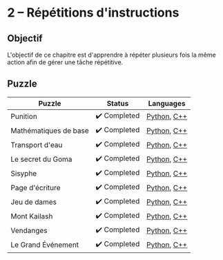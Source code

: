 # 2 – Répétitions d'instructions

## Objectif

L'objectif de ce chapitre est d'apprendre à répéter plusieurs fois la même action afin de gérer une tâche répétitive.

## Puzzle

| Puzzle                | Status                       | Languages                                                                                          |
| --------------------- | ---------------------------- | -------------------------------------------------------------------------------------------------- |
| Punition              | :heavy_check_mark: Completed | [Python](./01%20-%20Punition.py), [C++](./01%20-%20Punition.cpp)                                   |
| Mathématiques de base | :heavy_check_mark: Completed | [Python](./02%20-%20Mathématiques%20de%20base.py), [C++](./02%20-%20Mathématiques%20de%20base.cpp) |
| Transport d'eau       | :heavy_check_mark: Completed | [Python](./03%20-%20Transport%20d'eau.py), [C++](./03%20-%20Transport%20d'eau.cpp)                 |
| Le secret du Goma     | :heavy_check_mark: Completed | [Python](./04%20-%20Le%20secret%20du%20Goma.py), [C++](./04%20-%20Le%20secret%20du%20Goma.cpp)     |
| Sisyphe               | :heavy_check_mark: Completed | [Python](./05%20-%20Sisyphe.py), [C++](./05%20-%20Sisyphe.cpp)                                     |
| Page d'écriture       | :heavy_check_mark: Completed | [Python](./06%20-%20Page%20d'écriture.py), [C++](./06%20-%20Page%20d'écriture.cpp)                 |
| Jeu de dames          | :heavy_check_mark: Completed | [Python](./07%20-%20Jeu%20de%20dames.py), [C++](./07%20-%20Jeu%20de%20dames.cpp)                   |
| Mont Kailash          | :heavy_check_mark: Completed | [Python](./08%20-%20Mont%20Kailash.py), [C++](./08%20-%20Mont%20Kailash.cpp)                       |
| Vendanges             | :heavy_check_mark: Completed | [Python](./09%20-%20Vendanges.py), [C++](./09%20-%20Vendanges.cpp)                                 |
| Le Grand Événement    | :heavy_check_mark: Completed | [Python](./10%20-%20Le%20Grand%20Événement.py), [C++](./10%20-%20Le%20Grand%20Événement.cpp)       |
